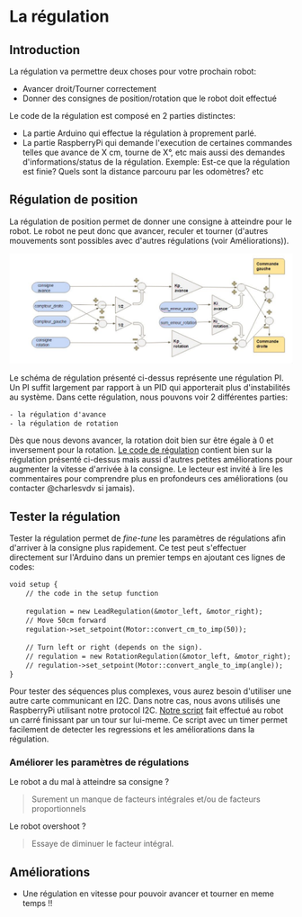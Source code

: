 # La régulation

## Introduction

La régulation va permettre deux choses pour votre prochain robot:

- Avancer droit/Tourner correctement
- Donner des consignes de position/rotation que le robot doit effectué

Le code de la régulation est composé en 2 parties distinctes:

- La partie Arduino qui effectue la régulation à proprement parlé.
- La partie RaspberryPi qui demande l'execution de certaines commandes telles
    que avance de X cm, tourne de X°, etc mais aussi des demandes d'informations/status
    de la régulation. Exemple: Est-ce que la régulation est finie? Quels sont
    la distance parcouru par les odomètres? etc

## Régulation de position

La régulation de position permet de donner une consigne à atteindre pour le robot.
Le robot ne peut donc que avancer, reculer et tourner (d'autres mouvements sont possibles avec
d'autres régulations (voir Améliorations)).

![Régulation en position](assets/regulation.png)

Le schéma de régulation présenté ci-dessus représente une régulation PI. Un PI suffit largement par
rapport à un PID qui apporterait plus d'instabilités au système. Dans cette régulation, nous pouvons
voir 2 différentes parties:

    - la régulation d'avance
    - la régulation de rotation

Dès que nous devons avancer, la rotation doit bien sur être égale à 0 et inversement pour la
rotation. [Le code de régulation](https://github.com/Ecam-Eurobot-2017/main/tree/master/code/arduino/motors)
contient bien sur la régulation présenté ci-dessus mais aussi d'autres petites améliorations pour
augmenter la vitesse d'arrivée à la consigne. Le lecteur est invité à lire les commentaires pour
comprendre plus en profondeurs ces améliorations (ou contacter @charlesvdv si jamais).

## Tester la régulation

Tester la régulation permet de *fine-tune* les paramètres de régulations afin d'arriver à la
consigne plus rapidement. Ce test peut s'effectuer directement sur l'Arduino dans un premier temps
en ajoutant ces lignes de codes:

```arduino
void setup {
    // the code in the setup function

    regulation = new LeadRegulation(&motor_left, &motor_right);
    // Move 50cm forward
    regulation->set_setpoint(Motor::convert_cm_to_imp(50));

    // Turn left or right (depends on the sign).
    // regulation = new RotationRegulation(&motor_left, &motor_right);
    // regulation->set_setpoint(Motor::convert_angle_to_imp(angle));
}
```

Pour tester des séquences plus complexes, vous aurez besoin d'utiliser une autre carte communicant
en I2C. Dans notre cas, nous avons utilisés une RaspberryPi utilisant notre protocol I2C. [Notre
script](https://github.com/Ecam-Eurobot-2017/main/pull/19/commits/99c1717fc9773832cd3b58d266e74c499d75b86b)
fait effectué au robot un carré finissant par un tour sur lui-meme. Ce script avec un timer permet
facilement de detecter les regressions et les améliorations dans la régulation.

### Améliorer les paramètres de régulations

Le robot a du mal à atteindre sa consigne ?

> Surement un manque de facteurs intégrales et/ou de facteurs proportionnels

Le robot overshoot ?

> Essaye de diminuer le facteur intégral.

## Améliorations

- Une régulation en vitesse pour pouvoir avancer et tourner en meme temps !!

